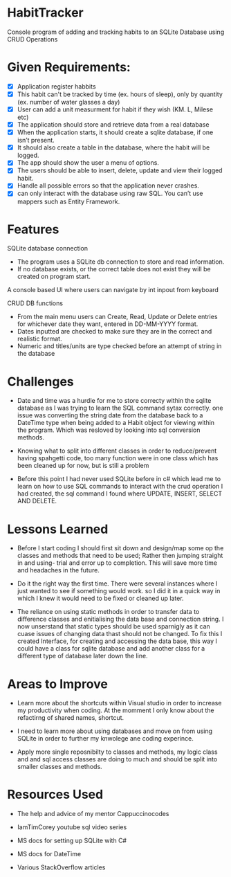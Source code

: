 # HabitTracker
Console program of adding and tracking habits to an SQLite Database using CRUD Operations

# Given Requirements:
- [x] Application register habbits
- [x] This habit can't be tracked by time (ex. hours of sleep), only by quantity (ex. number of water glasses a day)
- [x] User can add a unit measurment for habit if they wish (KM. L, Milese etc)
- [x] The application should store and retrieve data from a real database
- [x] When the application starts, it should create a sqlite database, if one isn’t present.
- [x] It should also create a table in the database, where the habit will be logged.
- [x] The app should show the user a menu of options.
- [x] The users should be able to insert, delete, update and view their logged habit.
- [x] Handle all possible errors so that the application never crashes.
- [x] can only interact with the database using raw SQL. You can’t use mappers such as Entity Framework.

# Features

SQLite database connection
 - The program uses a SQLite db connection to store and read information.
 - If no database exists, or the correct table does not exist they will be created on program start.

A console based UI where users can navigate by int inpout from keyboard



CRUD DB functions
  - From the main menu users can Create, Read, Update or Delete entries for whichever date they want, entered in DD-MM-YYYY format.
  - Dates inputted are checked to make sure they are in the correct and realistic format.
  - Numeric and titles/units are type checked before an attempt of string in the database

# Challenges 

- Date and time was a hurdle for me to store correcty within the sqlite database as I was trying to learn the SQL command sytax correctly.
  one issue was converting the string date from the database back to a DateTime type when being added to a Habit object for viewing within the program.
  Which was resloved by looking into sql conversion methods.
  
- Knowing what to split into different classes in order to reduce/prevent having spahgetti code, too many function were in one class which has been cleaned up for now,
  but is still a problem 
  
- Before this point I had never used SQLite before in c# which lead me to learn on how to use SQL commands to interact with the crud operation I had created,
  the sql command I found where UPDATE, INSERT, SELECT AND DELETE.

  
# Lessons Learned

  - Before I start coding I should first sit down and design/map some op the classes and methods that need to be used; Rather then jumping straight in and using-
    trial and error up to completion. This will save more time and headaches in the future.
    
  - Do it the right way the first time. There were several instances where I just wanted to see if something would work.
    so I did it in a quick way in which I knew it would need to be fixed or cleaned up later. 
    
  - The reliance on using static methods in order to transfer data to difference classes and enitialising the data base and connection string.
    I now unserstand that static types should be used sparnigly as it can cuase issues of changing data thast should not be changed. To fix this I created Interface,
    for creating and accessing the data base, this way I could have a class for sqlite database and add another class for a different type of database later down the line.
    
# Areas to Improve
    
  - Learn more about the shortcuts within Visual studio in order to increase my productivity when coding. At the momment I only know about the refactirng of shared names,
      shortcut.
    
  - I need to learn more about using databases and move on from using SQLite in order to further my knwolege ane coding experince.
    
  - Apply more single reposnibilty to classes and methods, my logic class and and sql access classes are doing to much and should be split into smaller classes
    and methods.
    
# Resources Used

  - The help and advice of my mentor Cappuccinocodes
  
  - IamTimCorey youtube sql video series 
  
  - MS docs for setting up SQLite with C#
  
  - MS docs for DateTime 
  
  - Various StackOverflow articles
      
